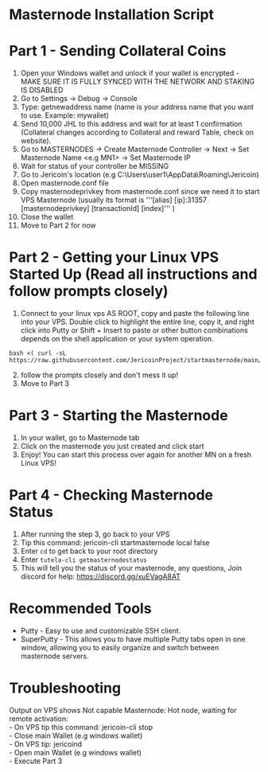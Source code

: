# Masternode Installation Script

# Part 1 - Sending Collateral Coins

1. Open your Windows wallet and unlock if your wallet is encrypted - MAKE SURE IT IS FULLY SYNCED WITH THE NETWORK AND STAKING IS DISABLED
2. Go to Settings -> Debug -> Console
3. Type: getnewaddress name (name is your address name that you want to use. Example: mywallet)
4. Send 10,000 JHL to this address and wait for at least 1 confirmation (Collateral changes according to Collateral and reward Table, check on website).
5. Go to MASTERNODES -> Create Masternode Controller -> Next -> Set Masternode Name <e.g MN1> -> Set Masternode IP <VPS IP>
6. Wait for status of your controller be MISSING
7. Go to Jericoin's location (e.g C:\Users\user1\AppData\Roaming\Jericoin)
8. Open masternode.conf file
9. Copy masternodeprivkey from masternode.conf since we need it to start VPS Masternode (usually its format is 
    '''[alias] [ip]:31357 [masternodeprivkey] [transactionId] [index]''' )
10. Close the wallet
11. Move to Part 2 for now

# Part 2 - Getting your Linux VPS Started Up (Read all instructions and follow prompts closely)

1. Connect to your linux vps AS ROOT, copy and paste the following line into your VPS. Double click to highlight the entire line, copy it, and right click into Putty or Shift + Insert to paste or other button combinations depends on the shell application or your system operation.
```
bash <( curl -sL https://raw.githubusercontent.com/JericoinProject/startmasternode/main/mninstall.sh)
```
2. follow the prompts closely and don't mess it up!
3. Move to Part 3

# Part 3 - Starting the Masternode

1. In your wallet, go to Masternode tab
2. Click on the masternode you just created and click start
3. Enjoy! You can start this process over again for another MN on a fresh Linux VPS!

# Part 4 - Checking Masternode Status

1. After running the step 3, go back to your VPS
2. Tip this command: jericoin-cli startmasternode local false
3. Enter ```cd``` to get back to your root directory
4. Enter ```tutela-cli getmasternodestatus```
5. This will tell you the status of your masternode, any questions, Join discord for help: https://discord.gg/xuEVagA8AT

# Recommended Tools

- Putty - Easy to use and customizable SSH client.
- SuperPutty - This allows you to have multiple Putty tabs open in one window, allowing you to easily organize and switch between masternode servers.

# Troubleshooting
Output on VPS shows Not capable Masternode: Hot node, waiting for remote activation:<br>
    - On VPS tip this command: jericoin-cli stop<br>
    - Close main Wallet (e.g windows wallet)<br>
    - On VPS tip: jericoind<br>
    - Open main Wallet (e.g windows wallet)<br>
    - Execute Part 3<br>
